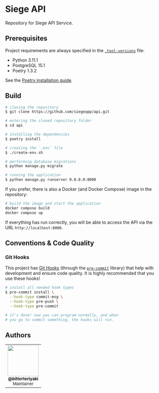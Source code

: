 # Siege API

Repository for Siege API Service.

## Prerequisites

Project requirements are always specified in the [`.tool-versions`](https://github.com/siegeapp/api/blob/main/.tool-versions) file:

* Python 3.11.1
* PostgreSQL 15.1
* Poetry 1.3.2

See the [Poetry installation guide](https://python-poetry.org/docs/#installation).

## Build

```sh
# cloning the repository
$ git clone https://github.com/siegeapp/api.git

# entering the cloned repository folder
$ cd api

# installing the dependencies
$ poetry install

# creating the `.env` file
$ ./create-env.sh

# performing database migrations
$ python manage.py migrate

# running the application
$ python manage.py runserver 0.0.0.0:8000
```

If you prefer, there is also a Docker (and Docker Compose) image in the repository:
```sh
# build the image and start the application
docker compose build
docker compose up
```
If everything has run correctly, you will be able to access the API via the URL `http://localhost:8000`.

## Conventions & Code Quality

### Git Hooks

This project has [Git Hooks](https://git-scm.com/book/en/v2/Customizing-Git-Git-Hooks) (through the [`pre-commit`](https://pre-commit.com) library) that help with development and ensure code quality. It is highly recommended that you use these hooks!

```sh
# install all needed hook types
$ pre-commit install \
  --hook-type commit-msg \
  --hook-type pre-push \
  --hook-type pre-commit

# it's done! now you can program normally, and when
# you go to commit something, the hooks will run.
```

## Authors

<table>
  <tr>
    <td align="center">
      <a href="https://github.com/bitterteriyaki">
        <img src="https://avatars.githubusercontent.com/u/82721542" width="100px;" />
        <br>
        <sub>
          <b>@bitterteriyaki</b>
        </sub>
      </a>
      <br>
      <sub>
        Maintainer
      </br>
    </td>
  </tr>
</table>
